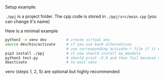 Setup example:

`./ppj` is a project folder. The cpp code is stored in `./ppj/src/main.cpp` (you can change it's name)

Here is a minimal example

```bash
python3 -m venv dev         # create virtual env
source dev/bin/activate     # if you use bash alternatives
                            # use corresponding activate.* file if it exists
pip3 install ./ppj          # it now should install my_moudule 
python3 test.py             # should print ~5.9 and than fail because of type error
deactivate                  # to exit venv
```

venv (steps 1, 2, 5) are optional but highly recommended

